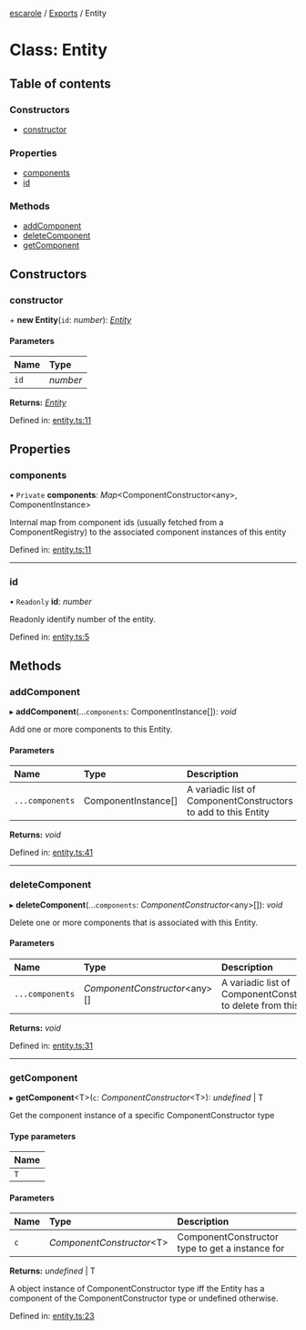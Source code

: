 [escarole](../README.md) / [Exports](../modules.md) / Entity

# Class: Entity

## Table of contents

### Constructors

- [constructor](entity.md#constructor)

### Properties

- [components](entity.md#components)
- [id](entity.md#id)

### Methods

- [addComponent](entity.md#addcomponent)
- [deleteComponent](entity.md#deletecomponent)
- [getComponent](entity.md#getcomponent)

## Constructors

### constructor

\+ **new Entity**(`id`: *number*): [*Entity*](entity.md)

#### Parameters

| Name | Type |
| :------ | :------ |
| `id` | *number* |

**Returns:** [*Entity*](entity.md)

Defined in: [entity.ts:11](https://github.com/Ezbob/Escarole/blob/fe24352/src/entity.ts#L11)

## Properties

### components

• `Private` **components**: *Map*<ComponentConstructor<any\>, ComponentInstance\>

Internal map from component ids (usually fetched from a ComponentRegistry) to the associated
component instances of this entity

Defined in: [entity.ts:11](https://github.com/Ezbob/Escarole/blob/fe24352/src/entity.ts#L11)

___

### id

• `Readonly` **id**: *number*

Readonly identify number of the entity.

Defined in: [entity.ts:5](https://github.com/Ezbob/Escarole/blob/fe24352/src/entity.ts#L5)

## Methods

### addComponent

▸ **addComponent**(...`components`: ComponentInstance[]): *void*

Add one or more components to this Entity.

#### Parameters

| Name | Type | Description |
| :------ | :------ | :------ |
| `...components` | ComponentInstance[] | A variadic list of ComponentConstructors to add to this Entity |

**Returns:** *void*

Defined in: [entity.ts:41](https://github.com/Ezbob/Escarole/blob/fe24352/src/entity.ts#L41)

___

### deleteComponent

▸ **deleteComponent**(...`components`: *ComponentConstructor*<any\>[]): *void*

Delete one or more components that is associated with this Entity.

#### Parameters

| Name | Type | Description |
| :------ | :------ | :------ |
| `...components` | *ComponentConstructor*<any\>[] | A variadic list of ComponentConstructors to delete from this Entity |

**Returns:** *void*

Defined in: [entity.ts:31](https://github.com/Ezbob/Escarole/blob/fe24352/src/entity.ts#L31)

___

### getComponent

▸ **getComponent**<T\>(`c`: *ComponentConstructor*<T\>): *undefined* \| T

Get the component instance of a specific ComponentConstructor type

#### Type parameters

| Name |
| :------ |
| `T` |

#### Parameters

| Name | Type | Description |
| :------ | :------ | :------ |
| `c` | *ComponentConstructor*<T\> | ComponentConstructor type to get a instance for |

**Returns:** *undefined* \| T

A object instance of ComponentConstructor type iff the Entity has
a component of the ComponentConstructor type or undefined otherwise.

Defined in: [entity.ts:23](https://github.com/Ezbob/Escarole/blob/fe24352/src/entity.ts#L23)
